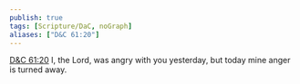 ```yaml
---
publish: true
tags: [Scripture/DaC, noGraph]
aliases: ["D&C 61:20"]
---
```

[D&C 61:20](https://churchofjesuschrist.org/study/scriptures/dc-testament/dc/61?lang=eng&id=p20#p20) I, the Lord, was angry with you yesterday, but today mine anger is turned away.
